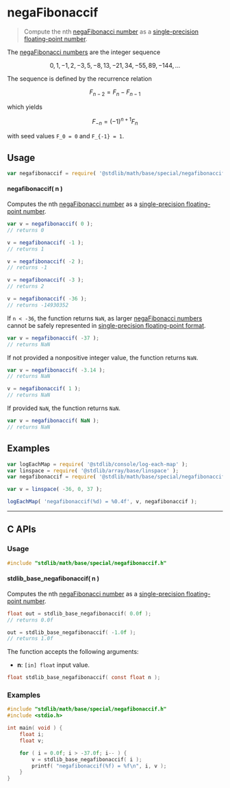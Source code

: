 <!--

@license Apache-2.0

Copyright (c) 2025 The Stdlib Authors.

Licensed under the Apache License, Version 2.0 (the "License");
you may not use this file except in compliance with the License.
You may obtain a copy of the License at

   http://www.apache.org/licenses/LICENSE-2.0

Unless required by applicable law or agreed to in writing, software
distributed under the License is distributed on an "AS IS" BASIS,
WITHOUT WARRANTIES OR CONDITIONS OF ANY KIND, either express or implied.
See the License for the specific language governing permissions and
limitations under the License.

-->

# negaFibonaccif

> Compute the nth [negaFibonacci number][fibonacci-number] as a [single-precision floating-point number][ieee754].

<section class="intro">

The [negaFibonacci numbers][fibonacci-number] are the integer sequence

<!-- <equation class="equation" label="eq:negafibonacci_sequence" align="center" raw="0, 1, -1, 2, -3, 5, -8, 13, -21, 34, -55, 89, -144, \ldots" alt="NegaFibonacci sequence"> -->

```math
0, 1, -1, 2, -3, 5, -8, 13, -21, 34, -55, 89, -144, \ldots
```

<!-- </equation> -->

The sequence is defined by the recurrence relation

<!-- <equation class="equation" label="eq:negafibonacci_recurrence_relation" align="center" raw="F_{n-2} = F_{n} - F_{n-1}" alt="NegaFibonacci sequence recurrence relation"> -->

```math
F_{n-2} = F_{n} - F_{n-1}
```

<!-- </equation> -->

which yields

<!-- <equation class="equation" label="eq:negafibonacci_fibonacci" align="center" raw="F_{-n} = (-1)^{n+1} F_n" alt="NegaFibonacci relationship to Fibonacci numbers"> -->

```math
F_{-n} = (-1)^{n+1} F_n
```

<!-- </equation> -->

with seed values `F_0 = 0` and `F_{-1} = 1`.

</section>

<!-- /.intro -->

<section class="usage">

## Usage

```javascript
var negafibonaccif = require( '@stdlib/math/base/special/negafibonaccif' );
```

#### negafibonaccif( n )

Computes the nth [negaFibonacci number][fibonacci-number] as a [single-precision floating-point number][ieee754].

```javascript
var v = negafibonaccif( 0 );
// returns 0

v = negafibonaccif( -1 );
// returns 1

v = negafibonaccif( -2 );
// returns -1

v = negafibonaccif( -3 );
// returns 2

v = negafibonaccif( -36 );
// returns -14930352
```

If `n < -36`, the function returns `NaN`, as larger [negaFibonacci numbers][fibonacci-number] cannot be safely represented in [single-precision floating-point format][ieee754].

```javascript
var v = negafibonaccif( -37 );
// returns NaN
```

If not provided a nonpositive integer value, the function returns `NaN`.

```javascript
var v = negafibonaccif( -3.14 );
// returns NaN

v = negafibonaccif( 1 );
// returns NaN
```

If provided `NaN`, the function returns `NaN`.

```javascript
var v = negafibonaccif( NaN );
// returns NaN
```

</section>

<!-- /.usage -->

<section class="notes">

</section>

<!-- /.notes -->

<section class="examples">

## Examples

<!-- eslint no-undef: "error" -->

```javascript
var logEachMap = require( '@stdlib/console/log-each-map' );
var linspace = require( '@stdlib/array/base/linspace' );
var negafibonaccif = require( '@stdlib/math/base/special/negafibonaccif' );

var v = linspace( -36, 0, 37 );

logEachMap( 'negafibonaccif(%d) = %0.4f', v, negafibonaccif );
```

</section>

<!-- /.examples -->

<!-- C interface documentation. -->

* * *

<section class="c">

## C APIs

<!-- Section to include introductory text. Make sure to keep an empty line after the intro `section` element and another before the `/section` close. -->

<section class="intro">

</section>

<!-- /.intro -->

<!-- C usage documentation. -->

<section class="usage">

### Usage

```c
#include "stdlib/math/base/special/negafibonaccif.h"
```

#### stdlib_base_negafibonaccif( n )

Computes the nth [negaFibonacci number][fibonacci-number] as a [single-precision floating-point number][ieee754].

```c
float out = stdlib_base_negafibonaccif( 0.0f );
// returns 0.0f

out = stdlib_base_negafibonaccif( -1.0f );
// returns 1.0f
```

The function accepts the following arguments:

-   **n**: `[in] float` input value.

```c
float stdlib_base_negafibonaccif( const float n );
```

</section>

<!-- /.usage -->

<!-- C API usage notes. Make sure to keep an empty line after the `section` element and another before the `/section` close. -->

<section class="notes">

</section>

<!-- /.notes -->

<!-- C API usage examples. -->

<section class="examples">

### Examples

```c
#include "stdlib/math/base/special/negafibonaccif.h"
#include <stdio.h>

int main( void ) {
    float i;
    float v;

    for ( i = 0.0f; i > -37.0f; i-- ) {
        v = stdlib_base_negafibonaccif( i );
        printf( "negafibonaccif(%f) = %f\n", i, v );
    }
}
```

</section>

<!-- /.examples -->

</section>

<!-- /.c -->

<!-- Section for related `stdlib` packages. Do not manually edit this section, as it is automatically populated. -->

<section class="related">

</section>

<!-- /.related -->

<!-- Section for all links. Make sure to keep an empty line after the `section` element and another before the `/section` close. -->

<section class="links">

[fibonacci-number]: https://en.wikipedia.org/wiki/Fibonacci_number

[ieee754]: https://en.wikipedia.org/wiki/IEEE_754-1985

<!-- <related-links> -->

<!-- </related-links> -->

</section>

<!-- /.links -->
